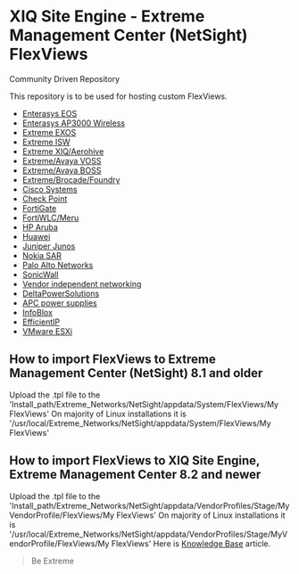 # XIQ Site Engine - Extreme Management Center (NetSight) FlexViews 
Community Driven Repository

This repository is to be used for hosting custom FlexViews.

* [Enterasys EOS](EOS/README.md)
* [Enterasys AP3000 Wireless](AP3000/README.md)
* [Extreme EXOS](EXOS/README.md)
* [Extreme ISW](ISW/README.md)
* [Extreme XIQ/Aerohive](Extreme_Wireless/README.md)
* [Extreme/Avaya VOSS](Avaya/README.md)
* [Extreme/Avaya BOSS](Avaya/README_BOSS.md)
* [Extreme/Brocade/Foundry](Foundry/README.md)
* [Cisco Systems](Cisco_Systems/README.md)
* [Check Point](CheckPoint/README.md)
* [FortiGate](FortiGate/README.md)
* [FortiWLC/Meru](Meru/README.md)
* [HP Aruba](HP_Aruba/README.md)
* [Huawei](Huawei/README.md)
* [Juniper Junos](JunOS/README.md)
* [Nokia SAR](Nokia/README.md)
* [Palo Alto Networks](Palo_Alto/README.md)
* [SonicWall](SonicWall/README.md)
* [Vendor independent networking](Networking/README.md) 
* [DeltaPowerSolutions](Delta/README.md)
* [APC power supplies](APC/README.md)
* [InfoBlox](InfoBlox/README.md)
* [EfficientIP](EfficientIP/README.md)
* [VMware ESXi](VMware/README.md)

## How to import FlexViews to Extreme Management Center (NetSight) 8.1 and older
Upload the .tpl file to the 'Install_path/Extreme_Networks/NetSight/appdata/System/FlexViews/My FlexViews'
On majority of Linux installations it is '/usr/local/Extreme_Networks/NetSight/appdata/System/FlexViews/My FlexViews'

## How to import FlexViews to XIQ Site Engine, Extreme Management Center 8.2 and newer
Upload the .tpl file to the 'Install_path/Extreme_Networks/NetSight/appdata/VendorProfiles/Stage/MyVendorProfile/FlexViews/My FlexViews'
On majority of Linux installations it is '/usr/local/Extreme_Networks/NetSight/appdata/VendorProfiles/Stage/MyVendorProfile/FlexViews/My FlexViews'
Here is [Knowledge Base](http://gtacknowledge.extremenetworks.com/articles/How_To/000005437) article.

>Be Extreme
